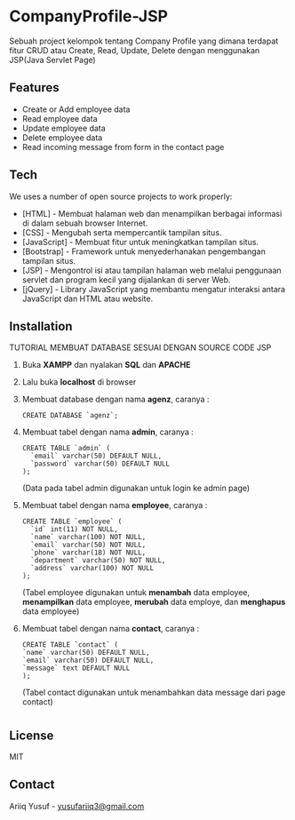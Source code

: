 # CompanyProfile-JSP
Sebuah project kelompok tentang Company Profile yang dimana terdapat fitur CRUD atau Create, Read, Update, Delete dengan menggunakan JSP(Java Servlet Page)


## Features

- Create or Add employee data
- Read employee data
- Update employee data
- Delete employee data
- Read incoming message from form in the contact page

## Tech

We uses a number of open source projects to work properly:

- [HTML] - Membuat halaman web dan menampilkan berbagai informasi di dalam sebuah browser Internet.
- [CSS] - Mengubah serta mempercantik tampilan situs.
- [JavaScript] - Membuat fitur untuk meningkatkan tampilan situs.
- [Bootstrap] - Framework untuk menyederhanakan pengembangan tampilan situs.
- [JSP] - Mengontrol isi atau tampilan halaman web melalui penggunaan servlet dan program kecil yang dijalankan di server Web.
- [jQuery] - Library JavaScript yang membantu mengatur interaksi antara JavaScript dan HTML atau website.


## Installation

TUTORIAL MEMBUAT DATABASE SESUAI DENGAN SOURCE CODE JSP
1. Buka **XAMPP** dan nyalakan **SQL** dan **APACHE**
2. Lalu buka **localhost** di browser
3. Membuat database dengan nama **agenz**, caranya :
    ```
    CREATE DATABASE `agenz`;
    ```

4. Membuat tabel dengan nama **admin**, caranya :
    ```
    CREATE TABLE `admin` (
      `email` varchar(50) DEFAULT NULL,
      `password` varchar(50) DEFAULT NULL
    );
    ```
    (Data pada tabel admin digunakan untuk login ke admin page)

4. Membuat tabel dengan nama **employee**, caranya :
    ```
    CREATE TABLE `employee` (
      `id` int(11) NOT NULL,
      `name` varchar(100) NOT NULL,
      `email` varchar(50) NOT NULL,
      `phone` varchar(18) NOT NULL,
      `department` varchar(50) NOT NULL,
      `address` varchar(100) NOT NULL
    );
    ```
    (Tabel employee digunakan untuk **menambah** data employee, **menampilkan** data employee, **merubah** data employe, dan **menghapus** data employee)

5. Membuat tabel dengan nama **contact**, caranya :
    ```
    CREATE TABLE `contact` (
    `name` varchar(50) DEFAULT NULL,
    `email` varchar(50) DEFAULT NULL,
    `message` text DEFAULT NULL
    );
    ```
    (Tabel contact digunakan untuk menambahkan data message dari page contact)


#

## License

MIT

## Contact
Ariiq Yusuf - yusufariiq3@gmail.com
